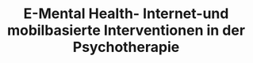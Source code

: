 --- 
abstract: '' 
authors: 
 - admin
 -  H Baumeister
doi: '' 
featured: false 
publication: '*Klinische Psychologie & Psychotherapie*, NA' 
publication_short: '' 
publishDate: '2020-01-01' 
title: 'E-Mental Health- Internet-und mobilbasierte Interventionen in der Psychotherapie' 
url_code: '' 
url_dataset: '' 
url_pdf: '' 
url_poster: '' 
url_project: '' 
url_slides: '' 
url_source: '' 
url_video: '' 
---